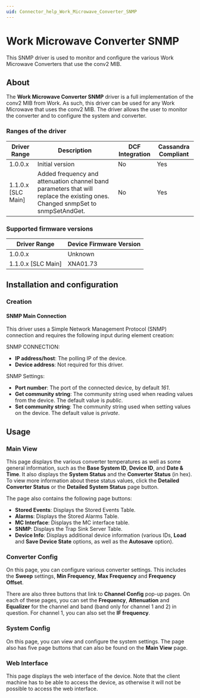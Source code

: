 ```yaml
---
uid: Connector_help_Work_Microwave_Converter_SNMP
---
```


# Work Microwave Converter SNMP

This SNMP driver is used to monitor and configure the various Work Microwave Converters that use the conv2 MIB.

## About

The **Work Microwave Converter SNMP** driver is a full implementation of the conv2 MIB from Work. As such, this driver can be used for any Work Microwave that uses the conv2 MIB.
The driver allows the user to monitor the converter and to configure the system and converter.

### Ranges of the driver

| **Driver Range**     | **Description**                                                                                                                | **DCF Integration** | **Cassandra Compliant** |
|----------------------|--------------------------------------------------------------------------------------------------------------------------------|---------------------|-------------------------|
| 1.0.0.x              | Initial version                                                                                                                | No                  | Yes                     |
| 1.1.0.x \[SLC Main\] | Added frequency and attenuation channel band parameters that will replace the existing ones. Changed snmpSet to snmpSetAndGet. | No                  | Yes                     |

### Supported firmware versions

| **Driver Range**     | **Device Firmware Version** |
|----------------------|-----------------------------|
| 1.0.0.x              | Unknown                     |
| 1.1.0.x \[SLC Main\] | XNA01.73                    |

## Installation and configuration

### Creation

#### SNMP Main Connection

This driver uses a Simple Network Management Protocol (SNMP) connection and requires the following input during element creation:

SNMP CONNECTION:

- **IP address/host**: The polling IP of the device.
- **Device address**: Not required for this driver.

SNMP Settings:

- **Port number**: The port of the connected device, by default *161*.
- **Get community string**: The community string used when reading values from the device. The default value is *public*.
- **Set community string**: The community string used when setting values on the device. The default value is *private*.

## Usage

### Main View

This page displays the various converter temperatures as well as some general information, such as the **Base System ID**, **Device ID**, and **Date & Time**. It also displays the **System Status** and the **Converter Status** (in hex). To view more information about these status values, click the **Detailed Converter Status** or the **Detailed System Status** page button.

The page also contains the following page buttons:

- **Stored Events**: Displays the Stored Events Table.
- **Alarms**: Displays the Stored Alarms Table.
- **MC Interface**: Displays the MC interface table.
- **SNMP**: Displays the Trap Sink Server Table.
- **Device Info**: Displays additional device information (various IDs, **Load** and **Save Device State** options, as well as the **Autosave** option).

### Converter Config

On this page, you can configure various converter settings. This includes the **Sweep** settings, **Min Frequency**, **Max Frequency** and **Frequency Offset**.

There are also three buttons that link to **Channel Config** pop-up pages. On each of these pages, you can set the **Frequency**, **Attenuation** and **Equalizer** for the channel and band (band only for channel 1 and 2) in question. For channel 1, you can also set the **IF frequency**.

### System Config

On this page, you can view and configure the system settings. The page also has five page buttons that can also be found on the **Main View** page.

### Web Interface

This page displays the web interface of the device. Note that the client machine has to be able to access the device, as otherwise it will not be possible to access the web interface.
